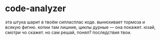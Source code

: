 # code-analyzer
эта штука шарит в твоём сипласплас коде. вынюхивает тормоза и всякую фигню. копии там лишние, циклы дурные — она покажет. юзай, смотри чо скажет. но сам решай, понял? последствия твои.
